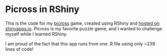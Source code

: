 # Picross in RShiny

This is the code for my [picross](https://en.wikipedia.org/wiki/Nonogram) game, created using RShiny and [hosted on shinyapps.io](https://hbwaddel.shinyapps.io/Picross/). Picross is my favorite puzzle game, and I wanted to challenge myself while I learned RShiny.

I am proud of the fact that this app runs from one .R file using only ~239 lines of code!
